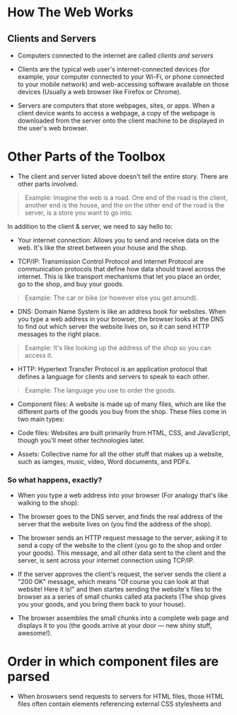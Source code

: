 # How The Web Works

## Clients and Servers

- Computers connected to the internet are called *clients and servers*

- Clients are the typical web user's internet-connected devices (for example, your computer connected to your Wi-Fi, or phone connected to your mobile network) and web-accessing software available on those devices (Usually a web browser like Firefox or Chrome).

- Servers are computers that store webpages, sites, or apps. When a client device wants to access a webpage, a copy of the webpage is downloaded from the server onto the client machine to be displayed in the user's web browser.

# Other Parts of the Toolbox

- The client and server listed above doesn't tell the entire story. There are other parts involved.

> Example: Imagine the web is a road. One end of the road is the client, another end is the house, and the on the other end of the road is the server, is a store you want to go into.

In addition to the client & server, we need to say hello to:

- Your internet connection: Allows you to send and receive data on the web. It's like the street between your house and the shop.

- TCP/IP: Transmission Control Protocol and Internet Protocol are communication protocols that define how data should travel across the internet. This is like transport mechanisms that let you place an order, go to the shop, and buy your goods.

> Example: The car or bike (or however else you get around).

- DNS: Domain Name System is like an address book for websites. When you type a web address in your browser, the browser looks at the DNS to find out which server the website lives on, so it can send HTTP messages to the right place.

> Example: It's like looking up the address of the shop so you can access it.

- HTTP: Hypertext Transfer Protocol is an application protocol that defines a language for clients and servers to speak to each other.

> Example: The language you use to order the goods.

- Component files: A website is made up of many files, which are like the different parts of the goods you buy from the shop. These files come in two main types:

- Code files: Websites are built primarily from HTML, CSS, and JavaScript, though you'll meet other technologies later.

- Assets: Collective name for all the other stuff that makes up a website, such as iamges, music, video, Word documents, and PDFs.

### So what happens, exactly?

- When you type a web address into your browser (For analogy that's like walking to the shop):

- The browser goes to the DNS server, and finds the real address of the server that the website lives on (you find the address of the shop).

- The browser sends an HTTP request message to the server, asking it to send a copy of the website to the client (you go to the shop and order your goods). This message, and all other data sent to the client and the server, is sent across your internet connection using TCP/IP.

- If the server approves the client's request, the server sends the client a "200 OK" message, which means "Of course you can look at that website! Here it is!" and then startes sending the website's files to the browser as a series of small chunks called ata packets (The shop gives you your goods, and you bring them back to your house).

- The browser assembles the small chunks into a complete web page and displays it to you (the goods arrive at your door — new shiny stuff, awesome!).

# Order in which component files are parsed

- When broswsers send requests to servers for HTML files, those HTML files often contain *<link>* elements referencing external CSS stylesheets and *<script>* elements referencing external JavaScript scripts. It is important to know the order in which those files are oarsed by the browser as the browser loads the page:

- The browser parses the HTML file first, and that leads to the browser recognizing any <link>-element references to external CSS stylesheets and any <script>-element references to scripts.

- As the browser parses the HTML, it sends requests back to the server for any CSS files it has found from <link> elements, and any JavaScript files it has found from <link> elements, and any JavaScript files has found from <script> elements, and from those, then parses the CSS and JavaScript.

- The browser generates an in-memory DOM tree from the parsed HTML, generates an in-memory CSSOM structure from the parsed CSS, and complies and executes the parsed JavaScript.

- As the browser builds the DOM tree and applies the styles from the CSSOM tree excutes the JavaScript, a visual representation of the page is painted to the screen, and the user sees the page content and can begin to interact with it.

# DNS Explained

- Real web addresses aren't the nice, memorable strings you type into your address bar to find your favorite website. They are special numbers that look like this: *192.0.2.162.*

- This is called an IP address, and it represents a unique location on the web. However, it's not very easy to remember, is it? That's why the Domain Name System was invented. This system uses special servers that match up a web address you type into your browser (like "mozilla.org") to the website's real (IP) address.

- Websites can be reached directly via their addresses. You can use a DNS lookup tool to find the IP address of a website.

# Packets explained

- Earlier we used the term "Packets" to describe the format in which the data is transferred between the client and the server. *What do we mean here?* Basically, when data is sent across the web, It is sent in thousands of small chunks. There are mulitple reasons why data is sent in small packets. They are sometimes dropped or corrupted, and it's easier to replace small chunks when this happens. Additionally, the packets can be routed along different paths, making the exchange faster and allowing many different users to download the same website at the same time. If each website was sent as a single big chunk, only one user could download it at a time, which obviously would make the web very inefficient and not much fun to use.

- See More:

- {How does the internet work}(https://developer.mozilla.org/en-US/docs/Learn/Common_questions/Web_mechanics/How_does_the_Internet_work)

- {basic introduction}(https://dev.opera.com/articles/http-basic-introduction/)

- {Response Codes}(https://dev.opera.com/articles/http-response-codes/)

- {What will your website look like?}(https://developer.mozilla.org/en-US/docs/Learn/Getting_started_with_the_web/What_will_your_website_look_like)


# First Things first: Planning

- Before doing anything, you need some ideas. What should your website actually do? A website can do basically anything, but, for your first try, you should keep things simple. We'll start by creating a simple webpage with a heading, and image, and a few paragrpahs.

- To Begin, you'll need to answer these questions:

- What is your website about? Do you like dogs, New York, or Pac-Man?

- What information are you presenting on the subject? Write a title and a few paragraphs and think of an image you'd like to show on your page.

- What does your website look like, in simple high-level terms? What's the background color? What kind of font is appropriate: formal, cartoony, bold and loud, subtle?


# Sketching out your design

- Next, grab pen and paper and sketch out roughly how you want your site to look. For your first simple webpage, there's not much to sketch out, by you should get in the habit of doing this now. It really helps — you don't have to be Van Gogh!

> Note: Even on real, complex websites, the design teams usually start out with rough sketches on paper and later on build digital mockups using a graphics editor or web technologies. Web teams often include both a graphic designer and a user experience (UX) designer. Graphic designers put together the visuals of the website. UX designers have a somewhat more abstract role in addressing how users will experience and interact with the website.

# Choosing your assets

- At this point, it's good to start putting together the content that will eventually appear on your webpage.

# Text

- You should still have your paragraphs and title from earlier. Keep these close by.

# Theme color

- To choose a color, go to the color picker and find a color you like. When you click on a color, you'll see a strange six-character code like #660066. That's called a *hex code* (short for hexadecimal), and represents your color. Copy the code down somewhere safe for now.

# Images

- To choose an image, go to Google Images and search for something suitable.

- When you find the image you want, click on the image to get an enlarged view of it.

- Right-click the Image (Crtl + Click on a Mac), choose *Save Image As...*, and choose a safe place to saVe your image. Alternatively, copy the image's web address from your browser's address bar for later use.

> Note that most images on the web including in Google Images, are copyrighted. To reduce your likelihood of violating copyirght, you can use Google's licebse filter. Click on the *Tools* button, then on the resulting *Usage* rights option that appears below. You should choose the option *Creative Commons licenses.*

# Font

- As with images, many fonts are protected by licenses, meaning you cannot freely use them in your site. Google Fonts is a web service owned by Google that provides access to many fonts.

- Once you foound a font, there are two main ways of using it:

- Add a reference in your code to load the font from Google's servers.

- Download the font files to your own system, host the font yourself, and use your hosted your copy in your website's code.

> Alternatively you can use safe web fonts such as Arial, Times New Roman, or Courier New.

# JavaScript Basics

- What is JavaScript?

- JavaScript is a powerful programming language that can add interactivity to a website. it was invented by Brendan Eich.

- JavaScript is a versatile and beginner-friendly. With more experience, you'll be able to create games, animated 2D and 3D graphics, comprehensive database-driven apps, and much more!

- JavaScript itself is relatively compact, yet very flexible. Developers have written a variety of tools on top of the core JavaScript language, unlocking a vast amount of functionality with minimum effort. These include:

> Browser Application Programming Interfaces (APIs) built into web browsers, providing functionality such as dynamically creating HTML and setting CSS styles; collecting and manipulating a video stream from a user's webcam, or generating 3D graphics and audio samples.

- Third-party APIs that allow developers to incorporate functionality in sites from other content providers, such as Twitter or Facebook.

- Third-party frameworks and libraries that you can apply to HTML to accelerate the work of building sites and applications.

# Variables

- Variables are containers that store values. You start by declaring a variable with the let keyword, followed by the name you give to the variable: let myVariable;

- A semicolon at the end of a line indicates where a statement ends. It is only required when you need to separate statements on a single line. However, some people believe it's good practice to have semicolons at the end of each statement. There are other rules for when you should and shouldn't use semicolons.

- You can name a variable nearly anything, but there are some restrictions.

- JavaScript is case sensitive. This means *myVariable* is **not the same** as *myvariable*. If you have problems in your code, check the case!

- After declaring a variable, you can give it a value:

- myVariable = "Bob";

- Also, you can do both these operations on the same line:

- let myVariable = "Bob";

- You retrieve the value by calling the variable name:

- myVariable;

- After assigning a value to a variable, you can change it later in the code:

- let myVariable = "Bob";

- myVariable = "Steve";

# Comments

- Comments are snippets of text that can be added along with code. The browser ignores text marked as comments. You can write comments in JavaScript just as you can in CSS.

# Answers

In the vast digital space, where data roams,
lies a story of HTTP, sending itself to computer domes.
A language, a protocol, speaking in bytes and code,
Across the web, it's journey unfolds.

It starts with a request, a whisper in the air,
A client speaks softly, with intent and care.
Through cables and routers, it beings its flight,
Seeking a server in the endless night.

Through nodes and switches, it finds its way,
Each hop a dance, a ballet of delay.
Across the networks, it travels far and wide,
Invisible threads in the digital tide.

With headers and payloads, it carries its load,
Through firewalls and gateways, along the road.
Past fire and storm, it perseveres,
In the realm of bits, where everything adheres.

And when it reaches its destination, at long last,
A server responds, the die is cast.
With data in hand, it retraces its track,
Back to the client, no turning back.

Through cyberspace, this dance goes on,
A symphony of packets until dawn.
HTTP, the messenger, the conduit of our age,
In the network's embrace, it writes its page.

- The browser generates an in-memory DOM tree from the parsed HTML, generates an in-memory CSSOM structure from the parsed CSS, and complies and executes the parsed JavaScript.

- Go to Google Images and search for something suitable.

- To create a string in JavaScript, you can use single, double, or backtick quotes. To create a number in JavaScript, you type a number without any quotes surrounding them.

- A variable is a container that store values, they are important because they hold the values neccessary for the JavaScript code.

# HTML

- HTML (HyperText Markup Language) is a markup language that tells web browsers how to structure the web pages you visit. It can be as complicated or as simple as the web developer wants it to be. HTML consists of a series of elements, which you use to enclose, wrap, or mark up different parts of content to make it appear or act in a certain way. The enclosing tags can make content into a hyperlink to connect to another page, italicize words, and so on. For example, consider the following line of text:

> My cat is very grumpy

- If we wanted the text to stand by itself, we could specify that it is a paragraph by enclosing it in a paragraph (<p>) element:

> <p>My cat is very grumpy</p>

> Note: Tags in HTML are not case-sensitive. This means they can be written in uppercase or lowercase. For example, a <title> tag could be written as <title>, <TITLE>, <Title>, <TiTlE>, etc., and it will work. However, it is best practice to write all tags in lowercase for consistency and readability.

# Anatomy of an HTML element

- The anatomy of our element is:

- The opening tag: This consists of the name of the element (in this example, p for paragraph), wrapped in opening and closing angle brackets. This opening tag marks where the element begins or starts to take effect. In this example, it precedes the start of the paragraph text.

- The content: This is the content of the element. In this example, it is the paragraph text.

- The closing tag: This is the same as the opening tag, except that it includes a forward slash before the element name. This marks where the element ends. Failing to include a closing tag is a common beginner error that can produce peculiar results.

> The element is the opening tag, followed by content, followed by the closing tag.

# Nesting elements

- Elements can be placed within other elements. This is called nesting. If we wanted to state that our cat is very grumpy, we could wrap the word very in a <strong> element, which means that the word is to have strong(er) text formatting:

> <p>My cat is <strong>very</strong> grumpy.</p>

- There is a right and wrong way to do nesting. In the example above, we opened the p element first, then opened the strong element. For proper nesting, we should close the strong element first, before closing the p.

- The following is an example of the wrong way to do nesting:

> <p>My cat is <strong>very grumpy.</p></strong>

- The tags have to open and close in a way that they are inside or outside one another. With the kind of overlap in the example above, the browser has to guess at your intent. This kind of guessing can result in unexpected results.

# Void elements

- Not all elements follow the pattern of an opening tag, content, and a closing tag. Some elements consist of a single tag, which is typically used to insert/embed something in the document. Such elements are called void elements. For example, the <img> element embeds an image file onto a page.

> Note: In HTML, there is no requirement to add a / at the end of a void element's tag, for example: <img src="images/cat.jpg" alt="cat" />. However, it is also a valid syntax, and you may do this when you want your HTML to be valid XML.

# Attributes

- Elements can also have attributes. Attributes look like this:

<p class="editor-note">My cat is very grumpy</p>

- Attributes contain extra information about the element that won't appear in the content. In this example, the class attribute is an identifying name used to target the element with style information.

- An attribute should have:

- A space between it and the element name. (For an element with more than one attribute, the attributes should be separated by spaces too.)

- The attribute name, followed by an equal sign.

- An attribute value, wrapped with opening and closing quote marks.

- Active learning: Adding attributes to an element

- The <img> element can take a number of attributes, including:

- src: The src attribute is a required attribute that specifies the location of the image. For example: src="https://raw.githubusercontent.com/mdn/beginner-html-site/gh-pages/images/firefox-icon.png".

- alt: The alt attribute specifies a text description of the image. For example: alt="The Firefox icon".

- width: The width attribute specifies the width of the image with the unit being pixels. For example: width="300".

- height: The height attribute specifies the height of the image with the unit being pixels. For example: height="300".

# Boolean attributes

- Sometimes you will see attributes written without values. This is entirely acceptable. These are called Boolean attributes. Boolean attributes can only have one value, which is generally the same as the attribute name. For example, consider the disabled attribute, which you can assign to form input elements. (You use this to disable the form input elements so the user can't make entries. The disabled elements typically have a grayed-out appearance.) For example:

> <input type="text" disabled="disabled" />

# Omitting quotes around attribute values

- If you look at code for a lot of other sites, you might come across a number of strange markup styles, including attribute values without quotes. This is permitted in certain circumstances, but it can also break your markup in other circumstances. The element in the code snippet below, <a>, is called an anchor. Anchors enclose text and turn them into links. The href attribute specifies the web address the link points to. You can write this basic version below with only the href attribute, like this:

> <a href=https://www.mozilla.org/>favorite website</a>

- Anchors can also have a title attribute, a description of the linked page. However, as soon as we add the title in the same fashion as the href attribute there are problems:

> <a href=https://www.mozilla.org/ title=The Mozilla homepage>favorite website</a>

- As written above, the browser misinterprets the markup, mistaking the title attribute for three attributes: a title attribute with the value The, and two Boolean attributes, Mozilla and homepage. Obviously, this is not intended! It will cause errors or unexpected behavior, as you can see in the live example below.

> Always include the attribute quotes. It avoids such problems, and results in more readable code.

# Single or double quotes?

- You will also notice that the attributes are wrapped in double quotes. However, you might see single quotes in some HTML code. This is a matter of style. You can feel free to choose which one you prefer. Both of these lines are equivalent:

- <a href='https://www.example.com'>A link to my example.</a>

- <a href="https://www.example.com">A link to my example.</a>

- Make sure you don't mix single quotes and double quotes. This example (below) shows a kind of mixing of quotes that will go wrong:

> <a href="https://www.example.com'>A link to my example.</a>

- However, if you use one type of quote, you can include the other type of quote inside your attribute values:

> <a href="https://www.example.com" title="Isn't this fun?">
  A link to my example.
</a>

- To use quote marks inside other quote marks of the same type (single quote or double quote), use HTML entities. For example, this will break:

<a href="https://www.example.com" title="An "interesting" reference">A link to my example.</a>

- Instead, you need to do this:

- <a href="https://www.example.com" title="An &quot;interesting&quot; reference">A link to my example.</a>


### Anatomy of an HTML document 

- Individual HTML elements aren't very useful on their own. Next, let's examine how individual elements combine to form an entire HTML page:

<!doctype html>
<html lang="en-US">
  <head>
    <meta charset="utf-8" />
    <title>My test page</title>
  </head>
  <body>
    <p>This is my page</p>
  </body>
</html>

- Here we have:

- <!DOCTYPE html>: The doctype. When HTML was young (1991-1992), doctypes were meant to act as links to a set of rules that the HTML page had to follow to be considered good HTML. Doctypes used to look something like this:

> <!DOCTYPE html PUBLIC "-//W3C//DTD XHTML 1.0 Transitional//EN" "http://www.w3.org/TR/xhtml1/DTD/xhtml1-transitional.dtd">

- More recently, the doctype is a historical artifact that needs to be included for everything else to work right. <!DOCTYPE html> is the shortest string of characters that counts as a valid doctype. That is all you need to know!

- <html></html>: The <html> element. This element wraps all the content on the page. It is sometimes known as the root element.

- <head></head>: The <head> element. This element acts as a container for everything you want to include on the HTML page, that isn't the content the page will show to viewers. This includes keywords and a page description that would appear in search results, CSS to style content, character set declarations, and more. You will learn more about this in the next article of the series.

- <meta charset="utf-8">: The <meta> element. This element represents metadata that cannot be represented by other HTML meta-related elements, like <base>, <link>, <script>, <style> or <title>. The charset attribute specifies the character encoding for your document as UTF-8, which includes most characters from the vast majority of human written languages. With this setting, the page can now handle any textual content it might contain. There is no reason not to set this, and it can help avoid some problems later.

- <title></title>: The <title> element. This sets the title of the page, which is the title that appears in the browser tab the page is loaded in. The page title is also used to describe the page when it is bookmarked.

- <body></body>: The <body> element. This contains all the content that displays on the page, including text, images, videos, games, playable audio tracks, or whatever else.

# Basic sections of a document 

- Webpages can and will look pretty different from one another, but they all tend to share similar standard components, unless the page is displaying a fullscreen video or game, is part of some kind of art project, or is just badly structured:

- header: Usually a big strip across the top with a big heading, logo, and perhaps a tagline. This usually stays the same from one webpage to another.

- navigation bar: Links to the site's main sections; usually represented by menu buttons, links, or tabs. Like the header, this content usually remains consistent from one webpage to another — having inconsistent navigation on your website will just lead to confused, frustrated users. Many web designers consider the navigation bar to be part of the header rather than an individual component, but that's not a requirement; in fact, some also argue that having the two separate is better for accessibility, as screen readers can read the two features better if they are separate.

main content:
A big area in the center that contains most of the unique content of a given webpage, for example, the video you want to watch, or the main story you're reading, or the map you want to view, or the news headlines, etc. This is the one part of the website that definitely will vary from page to page!

sidebar:
Some peripheral info, links, quotes, ads, etc. Usually, this is contextual to what is contained in the main content (for example on a news article page, the sidebar might contain the author's bio, or links to related articles) but there are also cases where you'll find some recurring elements like a secondary navigation system.

footer:
A strip across the bottom of the page that generally contains fine print, copyright notices, or contact info. It's a place to put common information (like the header) but usually, that information is not critical or secondary to the website itself. The footer is also sometimes used for SEO purposes, by providing links for quick access to popular content.

> Note: The image above illustrates the main sections of a document, which you can define with HTML. However, the appearance of the page shown here - including the layout, colors, and fonts - is achieved by applying CSS to the HTML.

> In this module we're not teaching CSS, but once you have an understanding of the basics of HTML, try diving into our CSS first steps module to start learning how to style your site.

# HTML for structuring content 

> Note: Roughly 8% of men and 0.5% of women are colorblind; or, to put it another way, approximately 1 in every 12 men and 1 in every 200 women. Blind and visually impaired people represent roughly 4-5% of the world population (in 2015 there were 940 million people with some degree of vision loss, while the total population was around 7.5 billion).

- In your HTML code, you can mark up sections of content based on their functionality — you can use elements that represent the sections of content described above unambiguously, and assistive technologies like screen readers can recognize those elements and help with tasks like "find the main navigation", or "find the main content." As we mentioned earlier in the course, there are a number of consequences of not using the right element structure and semantics for the right job.

- To implement such semantic mark up, HTML provides dedicated tags that you can use to represent such sections, for example:

- header: <header>.

- navigation bar: <nav>.

- main content: <main>, with various content subsections represented by <article>, <section>, and <div> elements.

- sidebar: <aside>; often placed inside <main>.

- footer: <footer>.

# HTML layout elements in more detail

- <main> is for content unique to this page. Use <main> only once per page, and put it directly inside <body>. Ideally this shouldn't be nested within other elements.

- <article> encloses a block of related content that makes sense on its own without the rest of the page (e.g., a single blog post).

- <section> is similar to <article>, but it is more for grouping together a single part of the page that constitutes one single piece of functionality (e.g., a mini map, or a set of article headlines and summaries), or a theme. It's considered best practice to begin each section with a heading; also note that you can break <article>s up into different <section>s, or <section>s up into different <article>s, depending on the context.

- <aside> contains content that is not directly related to the main content but can provide additional information indirectly related to it (glossary entries, author biography, related links, etc.).

- <header> represents a group of introductory content. If it is a child of <body> it defines the global header of a webpage, but if it's a child of an <article> or <section> it defines a specific header for that section (try not to confuse this with titles and headings).

- <nav> contains the main navigation functionality for the page. Secondary links, etc., would not go in the navigation.

- <footer> represents a group of end content for a page.

# Non-semantic wrappers

- Sometimes you'll come across a situation where you can't find an ideal semantic element to group some items together or wrap some content. Sometimes you might want to just group a set of elements together to affect them all as a single entity with some CSS or JavaScript. For cases like these, HTML provides the <div> and <span> elements. You should use these preferably with a suitable class attribute, to provide some kind of label for them so they can be easily targeted.

<span> is an inline non-semantic element, which you should only use if you can't think of a better semantic text element to wrap your content, or don't want to add any specific meaning. For example:

<p>
  The King walked drunkenly back to his room at 01:00, the beer doing nothing to
  aid him as he staggered through the door.
  <span class="editor-note">
    [Editor's note: At this point in the play, the lights should be down low].
  </span>
</p>

- <div> is a block level non-semantic element, which you should only use if you can't think of a better semantic block element to use, or don't want to add any specific meaning. For example, imagine a shopping cart widget that you could choose to pull up at any point during your time on an e-commerce site:

<div class="shopping-cart">
  <h2>Shopping cart</h2>
  <ul>
    <li>
      <p>
        <a href=""><strong>Silver earrings</strong></a>: $99.95.
      </p>
      <img src="../products/3333-0985/thumb.png" alt="Silver earrings" />
    </li>
    <li>…</li>
  </ul>
  <p>Total cost: $237.89</p>
</div>

- This isn't really an <aside>, as it doesn't necessarily relate to the main content of the page (you want it viewable from anywhere). It doesn't even particularly warrant using a <section>, as it isn't part of the main content of the page. So a <div> is fine in this case. We've included a heading as a signpost to aid screen reader users in finding it.

> Warning: Divs are so convenient to use that it's easy to use them too much. As they carry no semantic value, they just clutter your HTML code. Take care to use them only when there is no better semantic solution and try to reduce their usage to the minimum otherwise you'll have a hard time updating and maintaining your documents.

# Line breaks and horizontal rules:

- Two elements that you'll use occasionally and will want to know about are <br> and <hr>.

- <br>: the line break element

- <br> creates a line break in a paragraph; it is the only way to force a rigid structure in a situation where you want a series of fixed short lines, such as in a postal address or a poem. For example:

<p>
  There once was a man named O'Dell<br />
  Who loved to write HTML<br />
  But his structure was bad, his semantics were sad<br />
  and his markup didn't read very well.
</p>

- Without the <br> elements, the paragraph would just be rendered in one long line.

- <hr>: the thematic break element

- <hr> elements create a horizontal rule in the document that denotes a thematic change in the text (such as a change in topic or scene). Visually it just looks like a horizontal line. As an example:

<p>
  Ron was backed into a corner by the marauding netherbeasts. Scared, but
  determined to protect his friends, he raised his wand and prepared to do
  battle, hoping that his distress call had made it through.
</p>
<hr />
<p>
  Meanwhile, Harry was sitting at home, staring at his royalty statement and
  pondering when the next spin off series would come out, when an enchanted
  distress letter flew through his window and landed in his lap. He read it
  hazily and sighed; "better get back to work then", he mused.
</p>

# What is the HTML head?

- The HTML head is the contents of the <head> element. Unlike the contents of the <body> element (which are displayed on the page when loaded in a browser), the head's content is not displayed on the page. Instead, the head's job is to contain metadata about the document.

# Adding a title

- We've already seen the <title> element in action — this can be used to add a title to the document. This however can get confused with the h1 element, which is used to add a top level heading to your body content — this is also sometimes referred to as the page title. But they are different things!

- The h1 element appears on the page when loaded in the browser — generally this should be used once per page, to mark up the title of your page content (the story title, or news headline, or whatever is appropriate to your usage.)

- The <title> element is metadata that represents the title of the overall HTML document (not the document's content.)

- The <title> element contents are also used in other ways. For example, if you try bookmarking the page (Bookmarks > Bookmark This Page or the star icon in the URL bar in Firefox), you will see the <title> contents filled in as the suggested bookmark name.

- The <title> contents are also used in search results, as you'll see below.

# Metadata

- Metadata is data that describes data, and HTML has an "official" way of adding metadata to a document — the <meta> element. Of course, the other stuff we are talking about in this article could also be thought of as metadata too. There are a lot of different types of <meta> elements that can be included in your page's <head>, but we won't try to explain them all at this stage, as it would just get too confusing.

- In the example we saw above, this line was included:

> <meta charset="utf-8" />

- This element specifies the document's character encoding — the character set that the document is permitted to use. utf-8 is a universal character set that includes pretty much any character from any human language.

> Note: Some browsers (like Chrome) automatically fix incorrect encodings, so depending on what browser you use, you may not see this problem. You should still set an encoding of utf-8 on your page anyway to avoid any potential problems in other browsers.

# Adding an author and description

- Many <meta> elements include name and content attributes:

- `name` specifies the type of meta element it is; what type of information it contains.

- `content` specifies the actual meta content.

- Two such meta elements that are useful to include on your page define the author of the page, and provide a concise description of the page.

> EX: <meta name="author" content="Chris Mills" />
<meta
  name="description"
  content="The MDN Web Docs Learning Area aims to provide
complete beginners to the Web with all they need to know to get
started with developing websites and applications." />

- Specifying an author is beneficial in many ways: it is useful to be able to understand who wrote the page, if you have any questions about the content and you would like to contact them. Some content management systems have facilities to automatically extract page author information and make it available for such purposes.

- Specifying a description that includes keywords relating to the content of your page is useful as it has the potential to make your page appear higher in relevant searches performed in search engines (such activities are termed Search Engine Optimization, or SEO.)

> Note: In Google, you will see some relevant subpages of MDN Web Docs listed below the main homepage link — these are called sitelinks, and are configurable in Google's webmaster tools — a way to make your site's search results better in the Google search engine.

> Note: Many <meta> features just aren't used anymore. For example, the keyword <meta> element (<meta name="keywords" content="fill, in, your, keywords, here">) — which is supposed to provide keywords for search engines to determine relevance of that page for different search terms — is ignored by search engines, because spammers were just filling the keyword list with hundreds of keywords, biasing results.

- As you travel around the web, you'll find other types of metadata, too. A lot of the features you'll see on websites are proprietary creations, designed to provide certain sites (such as social networking sites) with specific pieces of information they can use.

# Adding custom icons to your site

- To further enrich your site design, you can add references to custom icons in your metadata, and these will be displayed in certain contexts. The most commonly used of these is the favicon (short for "favorites icon", referring to its use in the "favorites" or "bookmarks" lists in browsers).

- The humble favicon has been around for many years. It is the first icon of this type: a 16-pixel square icon used in multiple places. You may see (depending on the browser) favicons displayed in the browser tab containing each open page, and next to bookmarked pages in the bookmarks panel.

- A favicon can be added to your page by:

- Saving it in the same directory as the site's index page, saved in .ico format (most also support favicons in more common formats like .gif or .png)

- Adding the following line into your HTML's <head> block to reference it:

- <link rel="icon" href="favicon.ico" type="image/x-icon" />

> Note: If your site uses a Content Security Policy (CSP) to enhance its security, the policy applies to the favicon. If you encounter problems with the favicon not loading, verify that the Content-Security-Policy header's img-src directive is not preventing access to it.

### Answers

- An HTML attribute is the information inside the opening tag.

- The anatomy of an HTML document includes an opening tag, the content inside of the opening and closing tags (<p>), attribute (a href), empty elements (<br>), and nesting elements.

- Article and section elements in HTML are used to structure and organize content, but they have different purposes. Article element is used for an independent piece of content that could be reused. Section element is used for grouping content within a document.

- A typical website includes the following elements: </!DOCTYPE html>, </html>, </head>, </body>, </headings>, </paragraphs>, </images>, </links>, </lists>. 

- Metadata influences the SEO by providing information about a webpage to the search engines. 

- The </Meta> tag is used to to find metadata, which provides information about the document.


## Things I want to know more about

- Metadata and how it works?

- Metadata and how it plays a role in SEO?

-  API's

